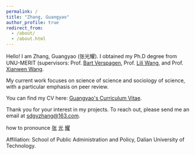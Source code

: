 ```yaml
---
permalink: /
title: "Zhang, Guangyao"
author_profile: true
redirect_from: 
  - /about/
  - /about.html
---
```


Hello!
I am Zhang, Guangyao (张光耀). I obtained my Ph.D degree from UNU-MERIT (supervisors: Prof. [Bart Verspagen](https://unu.edu/merit/about/expert/prof-dr-bart-verspagen), Prof. [Lili Wang](https://unu.edu/merit/about/expert/dr-lili-wang), and Prof. [Xianwen Wang](https://faculty.dlut.edu.cn/xwang/zh_CN/index.htm).

My current work focuses on science of science and sociology of science, with a particular emphasis on peer review.

You can find my CV here: [Guangyao's Curriculum Vitae](../assets/Resume_Guangyao_Zhang.pdf).

Thank you for your interest in my projects. To reach out, please send me an email at sdgyzhang@163.com.

how to pronounce [张](https://youtu.be/OZ3HgI2xIwo?t=7) [光](https://www.youtube.com/watch?v=w3wJoDwNPFo) [耀](https://youtu.be/BSHr7LoZfVs?t=28)

Affiliation: School of Public Administration and Policy, Dalian University of Technology.
